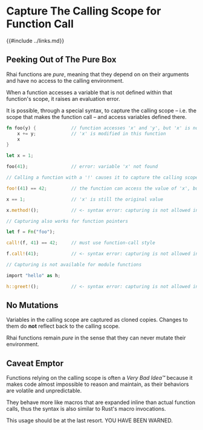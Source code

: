 Capture The Calling Scope for Function Call
==========================================

{{#include ../links.md}}


Peeking Out of The Pure Box
---------------------------

Rhai functions are _pure_, meaning that they depend on on their arguments and have no
access to the calling environment.

When a function accesses a variable that is not defined within that function's scope,
it raises an evaluation error.

It is possible, through a special syntax, to capture the calling scope &ndash; i.e. the scope
that makes the function call &ndash; and access variables defined there.

```rust
fn foo(y) {             // function accesses 'x' and 'y', but 'x' is not defined
    x += y;             // 'x' is modified in this function
    x
}

let x = 1;

foo(41);                // error: variable 'x' not found

// Calling a function with a '!' causes it to capture the calling scope

foo!(41) == 42;         // the function can access the value of 'x', but cannot change it

x == 1;                 // 'x' is still the original value

x.method!();            // <- syntax error: capturing is not allowed in method-call style

// Capturing also works for function pointers

let f = Fn("foo");

call!(f, 41) == 42;     // must use function-call style

f.call!(41);            // <- syntax error: capturing is not allowed in method-call style

// Capturing is not available for module functions

import "hello" as h;

h::greet!();            // <- syntax error: capturing is not allowed in namespace-qualified calls
```


No Mutations
------------

Variables in the calling scope are captured as cloned copies.
Changes to them do **not** reflect back to the calling scope.

Rhai functions remain _pure_ in the sense that they can never mutate their environment.


Caveat Emptor
-------------

Functions relying on the calling scope is often a _Very Bad Idea™_ because it makes code
almost impossible to reason and maintain, as their behaviors are volatile and unpredictable.

They behave more like macros that are expanded inline than actual function calls, thus the
syntax is also similar to Rust's macro invocations.

This usage should be at the last resort. YOU HAVE BEEN WARNED.
